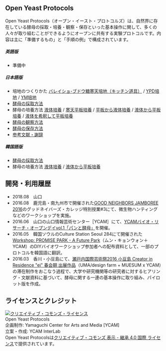 ## Open Yeast Protocols
Open Yeast Protocols（オープン・イースト・プロトコルズ）は、自然界に存在している酵母の採取・培養・観察・保存といった基本操作に関して、多くの人々が取り組むことができるようにオープンに共有する実験プロトコルです。内容は主に「準備するもの」と「手順の例」で構成されています。  

##### 英語版 
- 準備中

##### 日本語版  
- 培地のつくりかた [バレイショ-ブドウ糖寒天培地（キッチン道具）](https://github.com/YCAMInterlab/OpenYeastProtocols/blob/master/jp/PDAmedium_kitchen.md) / [YPD培地](https://github.com/YCAMInterlab/OpenYeastProtocols/blob/master/jp/YPDmedium.md) / [YM培地](https://github.com/YCAMInterlab/OpenYeastProtocols/blob/master/jp/YMmedium.md)  
- [酵母の採取方法](https://github.com/YCAMInterlab/OpenYeastProtocols/blob/master/jp/hunt.md)  
- 酵母の培養方法 [液体培養](https://github.com/YCAMInterlab/OpenYeastProtocols/blob/master/jp/liquidculture.md) / [寒天平板培養](https://github.com/YCAMInterlab/OpenYeastProtocols/blob/master/jp/plateculture.md) / [平板から液体培養](https://github.com/YCAMInterlab/OpenYeastProtocols/blob/master/jp/plate2liquid.md) / [液体から平板培養](https://github.com/YCAMInterlab/OpenYeastProtocols/blob/master/jp/liquid2plate.md) / [液体を希釈して平板培養](https://github.com/YCAMInterlab/OpenYeastProtocols/blob/master/jp/liquiddilution2plate.md)  
- [酵母の観察方法](https://github.com/YCAMInterlab/OpenYeastProtocols/blob/master/jp/observe.md)
- [酵母の保存方法](https://github.com/YCAMInterlab/OpenYeastProtocols/blob/master/jp/stock.md)
- [参考文献・謝辞](https://github.com/YCAMInterlab/OpenYeastProtocols/blob/master/jp/references.md)

##### 韓国語版
- [酵母の採取方法](https://github.com/YCAMInterlab/OpenYeastProtocols/blob/master/kr/hunt_kr.md)  
- 酵母の培養方法 [液体培養](https://github.com/YCAMInterlab/OpenYeastProtocols/blob/master/kr/liquidculture_kr.md) / [液体から平板培養](https://github.com/YCAMInterlab/OpenYeastProtocols/blob/master/kr/liquid2plate_kr.md)


## 開発・利用履歴
- 2018.08　山口 
- 2016.08　鹿児島・南九州市で開催された[GOOD NEIGHBORS JAMBOREE 2016](http://goodneighborsjamboree.com/2016/)のグッドネイバーズ・カレッジ特別授業#3にて、微生物ハンティングなどのワークショップを実施。 
- 2016.06　山口の山口情報芸術センター［YCAM］にて、[YCAMバイオ・リサーチ・オープンデイvol.1「パンと酵母」](https://www.ycam.jp/events/2016/ycam-bio-research-open-day-vol1/)を開催。
- 2016.05　韓国ソウルのCulture Station Seoul 284にて開催された[Workshop: PROMISE PARK - A Future Park](https://www.seoul284.org/blog/2016/05/17/모집-문경원과-함께하는-프라미스-파크promise-park-미래/)（ムン・キョンウォン＋YCAM）のDIYバイオワークショップ参加者への配布資料として、一部のプロトコルを韓国語に翻訳。  
- 2016.03　香川・小豆島にて、[瀬戸内国際芸術祭2016 小豆島 Creator in Residence "ei" 春会期 出展作品](http://setouchi-artfest.jp/artworks-artists/artworks/shodoshima/145.html)（UMA/design farm + MUESUM x YCAM）の滞在制作をおこなう過程で、大学や研究機関等の研究者に対するヒアリング・文献資料に基づいて、酵母に関する一連の基本操作に取り組み、パイロット版を作成。  

## ライセンスとクレジット
<a href="http://creativecommons.org/licenses/by-sa/4.0/" rel="license"><img style="border-width: 0;" alt="クリエイティブ・コモンズ・ライセンス" src="http://i.creativecommons.org/l/by-sa/4.0/80x15.png" /></a>
<br /> 
Open Yeast Protocols  
企画制作: Yamaguchi Center for Arts and Media [YCAM]<br />
立案・作成: YCAM InterLab<br />
Open Yeast Protocolsは<a href="http://creativecommons.org/licenses/by-sa/4.0/" rel="license">クリエイティブ・コモンズ 表示 - 継承 4.0 国際 ライセンス</a>で提供されています。
